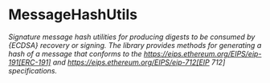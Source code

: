 # MessageHashUtils







*Signature message hash utilities for producing digests to be consumed by {ECDSA} recovery or signing. The library provides methods for generating a hash of a message that conforms to the https://eips.ethereum.org/EIPS/eip-191[ERC-191] and https://eips.ethereum.org/EIPS/eip-712[EIP 712] specifications.*



